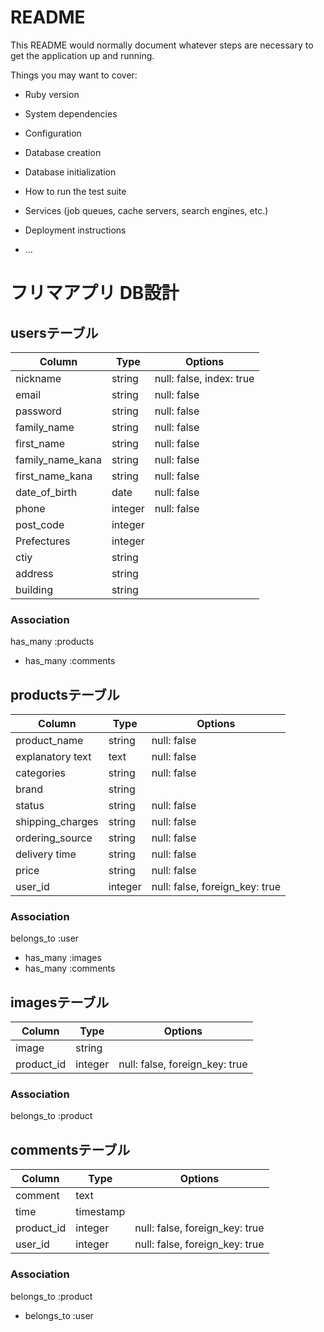 # README

This README would normally document whatever steps are necessary to get the
application up and running.

Things you may want to cover:

* Ruby version

* System dependencies

* Configuration

* Database creation

* Database initialization

* How to run the test suite

* Services (job queues, cache servers, search engines, etc.)

* Deployment instructions

* ...

# フリマアプリ DB設計

## usersテーブル
|Column|Type|Options|
|------|----|-------|
|nickname|string|null: false, index: true|
|email|string|null: false|
|password|string|null: false|
|family_name|string|null: false|
|first_name|string|null: false|
|family_name_kana|string|null: false|
|first_name_kana|string|null: false|
|date_of_birth|date|null: false|
|phone|integer|null: false|
|post_code|integer||
|Prefectures|integer||
|ctiy|string||
|address|string||
|building|string||
### Association
  has_many :products
- has_many :comments




## productsテーブル
|Column|Type|Options|
|------|----|-------|
|product_name|string|null: false |
|explanatory text|text|null: false|
|categories|string|null: false|
|brand|string||
|status|string|null: false|
|shipping_charges|string|null: false|
|ordering_source|string|null: false|
|delivery time|string|null: false|
|price|string|null: false|
|user_id|integer|null: false, foreign_key: true|


### Association
  belongs_to :user
- has_many :images
- has_many :comments


## imagesテーブル
|Column|Type|Options|
|------|----|-------|
|image|string||
|product_id|integer|null: false, foreign_key: true|

### Association
  belongs_to :product
  

  
## commentsテーブル
|Column|Type|Options|
|------|----|-------|
|comment|text||
|time|timestamp||
|product_id|integer|null: false, foreign_key: true|
|user_id|integer|null: false, foreign_key: true|

### Association
  belongs_to :product
- belongs_to :user

  